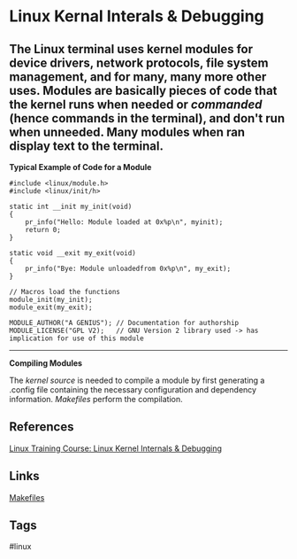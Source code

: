 # Linux Kernal Interals & Debugging  

The Linux terminal uses kernel modules for device drivers, network protocols, file system management, and for many, many more other uses. Modules are basically pieces of code that the kernel runs when needed or *commanded* (hence commands in the terminal), and don't run when unneeded. Many modules when ran display text to the terminal.
---
**Typical Example of Code for a Module**

	#include <linux/module.h>
	#include <linux/init/h>

	static int __init my_init(void)
	{
		pr_info("Hello: Module loaded at 0x%p\n", myinit);
		return 0;
	}

	static void __exit my_exit(void)
	{
		pr_info("Bye: Module unloadedfrom 0x%p\n", my_exit);
	}
	
	// Macros load the functions
	module_init(my_init);
	module_exit(my_exit);

	MODULE_AUTHOR("A GENIUS"); // Documentation for authorship
	MODULE_LICENSE("GPL V2);   // GNU Version 2 library used -> has implication for use of this module
---
**Compiling Modules**

The *kernel source* is needed to compile a module by first generating a .config file containing the necessary configuration and dependency information. *Makefiles* perform the compilation.



## References
[Linux Training Course: Linux Kernel Internals & Debugging](https://www.youtube.com/watch?v=Ni_FuuYmsHw)

## Links
[Makefiles](../202110182235)

## Tags
#linux
